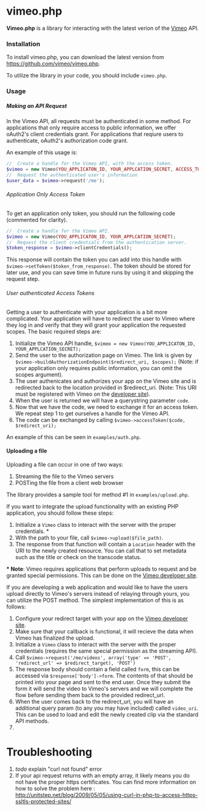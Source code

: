 vimeo.php
=========
**Vimeo.php** is a library for interacting with the latest verion of the [Vimeo](https://vimeo.com) API.

### Installation
To install vimeo.php, you can download the latest version from https://github.com/vimeo/vimeo.php.

To utilize the library in your code, you should include `vimeo.php`.

### Usage
##### Making an API Request
In the Vimeo API, all requests must be authenticated in some method.  For applications that only require access to public information, we offer oAuth2's client credentials grant.  For applications that reqiure users to authenticate, oAuth2's authorization code grant.

An example of this usage is:

```php
//  Create a handle for the Vimeo API, with the access token.
$vimeo = new Vimeo(YOU_APPLICATON_ID, YOUR_APPLCATION_SECRET, ACCESS_TOKEN);
//  Request the authenticated user's information
$user_data = $vimeo->request('/me');
```


###### Application Only Access Token
To get an application only token, you should run the following code (commented for clarity).

```php
//  Create a handle for the Vimeo API.
$vimeo = new Vimeo(YOU_APPLICATON_ID, YOUR_APPLCATION_SECRET);
//  Request the client credentials from the authentication server.
$token_response = $vimeo->clientCredentials();
```

This response will contain the token you can add into this handle with `$vimeo->setToken($token_from_response)`.  The token should be stored for later use, and you can save time in future runs by using it and skipping the request step.

###### User authenticated Access Tokens
Getting a user to authenticate with your application is a bit more complicated.  Your application will have to redirect the user to Vimeo where they log in and verify that they will grant your application the requested scopes.  The basic required steps are:

1. Initialize the Vimeo API handle, `$vimeo = new Vimeo(YOU_APPLICATON_ID, YOUR_APPLCATION_SECRET);`
2. Send the user to the authorization page on Vimeo.  The link is given by `$vimeo->buildAuthorizationEndpoint($redirect_uri, $scopes);` (Note: if your application only requires public information, you can omit the scopes argument).
3. The user authenicates and authorizes your app on the Vimeo site and is redirected back to the location provided in $redirect_uri. (Note: This URI must be registered with Vimeo on the [developer site](https://developer.vimeo.com/)).
4. When the user is returned we will have a querystring parameter `code`.
5. Now that we have the code, we need to exchange it for an access token.  We repeat step 1 to get ourselves a handle for the Vimeo API.
6. The code can be exchanged by calling `$vimeo->accessToken($code, $redirect_uri);`

An example of this can be seen in `examples/auth.php`.


#### Uploading a file
Uploading a file can occur in one of two ways:

1. Streaming the file to the Vimeo servers
2. POSTing the file from a client web browser

The library provides a sample tool for method #1 in `examples/upload.php`.

If you want to integrate the upload functionality with an existing PHP application, you should follow these steps:

1. Initialize a `Vimeo` class to interact with the server with the proper credentials. \*
2. With the path to your file, call `$vimeo->upload($file_path)`.
3. The response from that function will contain a `Location` header with the URI to the newly created resource.  You can call that to set metadata such as the title or check on the transcode status.

**\* Note**: Vimeo requires applications that perform uploads to request and be granted special permissions.  This can be done on the [Vimeo developer site](https://developer.vimeo.com/).


If you are developing a web application and would like to have the users upload directly to Vimeo's servers instead of relaying through yours, you can utilize the POST method.  The simplest implementation of this is as follows:

1. Configure your redirect target with your app on the [Vimeo developer site](https://developer.vimeo.com).
2. Make sure that your callback is functional, it will recieve the data when Vimeo has finalized the upload.
3. Initialize a `Vimeo` class to interact with the server with the proper credentials (requires the same special permission as the streaming API).
4. Call `$vimeo->request('/me/videos', array('type' => 'POST', 'redirect_url' => $redirect_target), 'POST')`
5. The response body should contain a field called `form`, this can be accessed via `$response['body']->form`.  The contents of that should be printed into your page and sent to the end user.  Once they submit the form it will send the video to Vimeo's servers and we will complete the flow before sending them back to the provided redirect_url.
6. When the user comes back to the redirect_url, you will have an additional query param (to any you may have included) called `video_uri`.  This can be used to load and edit the newly created clip via the standard API methods.
7. 

# Troubleshooting

1. *todo* explain "curl not found" error
2. If your api request returns with an empty array, it likely means you do not have the proper https certificates. You can find more information on how to solve the problem here : http://unitstep.net/blog/2009/05/05/using-curl-in-php-to-access-https-ssltls-protected-sites/ 
